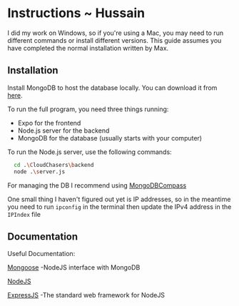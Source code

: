 # Instructions ~ Hussain

I did my work on Windows, so if you're using a Mac, you may need to run different commands or install different versions. This guide assumes you have completed the normal installation written by Max.

## Installation

Install MongoDB to host the database locally. You can download it from [here](https://www.mongodb.com/try/download/community-kubernetes-operator).

To run the full program, you need three things running: 

- Expo for the frontend
- Node.js server for the backend
- MongoDB for the database (usually starts with your computer)

To run the Node.js server, use the following commands:

```bash
  cd .\CloudChasers\backend
  node .\server.js
```

For managing the DB I recommend using [MongoDBCompass](https://www.mongodb.com/products/tools/compass)

One small thing I haven't figured out yet is IP addresses, so in the meantime you need to run `ipconfig` in the terminal
then update the IPv4 address in the `IPIndex` file

## Documentation

Useful Documentation:

[Mongoose](https://mongoosejs.com/docs/) -NodeJS interface with MongoDB

[NodeJS](https://nodejs.org/en)

[ExpressJS](https://expressjs.com/en/starter/basic-routing.html) -The standard web framework for NodeJS
